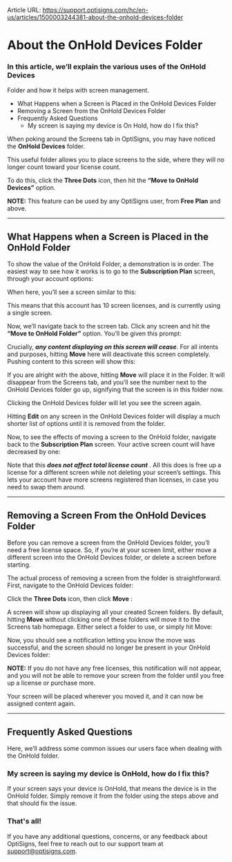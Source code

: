 Article URL: https://support.optisigns.com/hc/en-us/articles/1500003244381-about-the-onhold-devices-folder

# About the OnHold Devices Folder

### In this article, we’ll explain the various uses of the OnHold Devices
Folder and how it helps with screen management.

  * What Happens when a Screen is Placed in the OnHold Devices Folder
  * Removing a Screen from the OnHold Devices Folder
  * Frequently Asked Questions
    * My screen is saying my device is On Hold, how do I fix this?

When poking around the Screens tab in OptiSigns, you may have noticed the
**OnHold Devices** folder.

This useful folder allows you to place screens to the side, where they will no
longer count toward your license count.

To do this, click the **Three Dots** icon, then hit the **“Move to OnHold
Devices”** option.

**NOTE:** This feature can be used by any OptiSigns user, from **Free Plan**
and above.

* * *

## What Happens when a Screen is Placed in the OnHold Folder

To show the value of the OnHold Folder, a demonstration is in order. The
easiest way to see how it works is to go to the **Subscription Plan** screen,
through your account options:

When here, you’ll see a screen similar to this:

This means that this account has 10 screen licenses, and is currently using a
single screen.

Now, we’ll navigate back to the screen tab. Click any screen and hit the
**“Move to OnHold Folder”** option. You’ll be given this prompt:

Crucially, **_any content displaying on this screen will cease_**. For all
intents and purposes, hitting **Move** here will deactivate this screen
completely. Pushing content to this screen will show this:

If you are alright with the above, hitting **Move** will place it in the
Folder. It will disappear from the Screens tab, and you’ll see the number next
to the OnHold Devices folder go up, signifying that the screen is in this
folder now.

Clicking the OnHold Devices folder will let you see the screen again.

Hitting **Edit** on any screen in the OnHold Devices folder will display a
much shorter list of options until it is removed from the folder.

Now, to see the effects of moving a screen to the OnHold folder, navigate back
to the **Subscription Plan** screen. Your active screen count will have
decreased by one:

Note that this **_does not affect total license count_** _._ All this does is
free up a license for a different screen while not deleting your screen’s
settings. This lets your account have more screens registered than licenses,
in case you need to swap them around.

* * *

## Removing a Screen From the OnHold Devices Folder

Before you can remove a screen from the OnHold Devices folder, you’ll need a
free license space. So, if you’re at your screen limit, either move a
different screen into the OnHold Devices folder, or delete a screen before
starting.

The actual process of removing a screen from the folder is straightforward.
First, navigate to the OnHold Devices folder:

Click the **Three Dots** icon, then click **Move** :

A screen will show up displaying all your created Screen folders. By default,
hitting **Move** without clicking one of these folders will move it to the
Screens tab homepage. Either select a folder to use, or simply hit Move:

Now, you should see a notification letting you know the move was successful,
and the screen should no longer be present in your OnHold Devices folder:

**NOTE:** If you do not have any free licenses, this notification will not
appear, and you will not be able to remove your screen from the folder until
you free up a license or purchase more.

Your screen will be placed wherever you moved it, and it can now be assigned
content again.

* * *

## Frequently Asked Questions

Here, we’ll address some common issues our users face when dealing with the
OnHold folder.

### My screen is saying my device is OnHold, how do I fix this?

If your screen says your device is OnHold, that means the device is in the
OnHold folder. Simply remove it from the folder using the steps above and that
should fix the issue.

### That's all!

If you have any additional questions, concerns, or any feedback about
OptiSigns, feel free to reach out to our support team at
[support@optisigns.com](mailto:support@optisigns.com).

